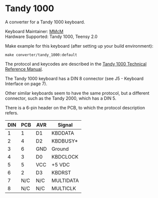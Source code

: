 # Tandy 1000

A converter for a Tandy 1000 keyboard.

Keyboard Maintainer: [MMcM](https://github.com/MMcM)  
Hardware Supported: Tandy 1000, Teensy 2.0

Make example for this keyboard (after setting up your build environment):

    make converter/tandy_1000:default

The protocol and keycodes are described in the [Tandy 1000 Technical Reference Manual](ftp://ftp.oldskool.org/pub/tvdog/tandy1000/documents/1ktech.zip).

The Tandy 1000 keyboard has a DIN 8 connector (see J5 - Keyboard Interface on page 7).

Other similar keyboards seem to have the same protocol, but a different connector, such as the Tandy 2000, which has a DIN 5.

There is a 6-pin header on the PCB, to which the protocol description refers.

| DIN | PCB | AVR | Signal    |
|-----|-----|-----|-----------|
| 1   | 1   | D1  | KBDDATA   | 
| 2   | 4   | D2  | KBDBUSY*  | 
| 3   | 6   | GND | Ground    | 
| 4   | 3   | D0  | KBDCLOCK  |
| 5   | 5   | VCC | +5 VDC    |
| 6   | 2   | D3  | KBDRST    |
| 7   | N/C | N/C | MULTIDATA |
| 8   | N/C | N/C | MULTICLK  |
